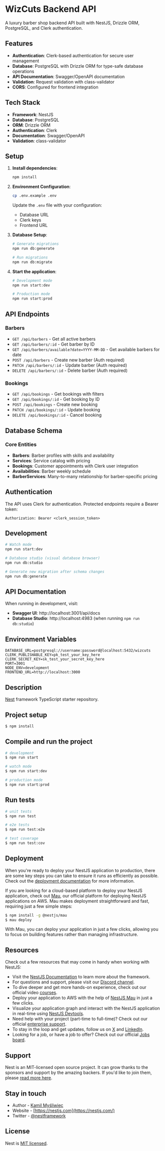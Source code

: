 # WizCuts Backend API

A luxury barber shop backend API built with NestJS, Drizzle ORM, PostgreSQL, and Clerk authentication.

## Features

- **Authentication**: Clerk-based authentication for secure user management
- **Database**: PostgreSQL with Drizzle ORM for type-safe database operations
- **API Documentation**: Swagger/OpenAPI documentation
- **Validation**: Request validation with class-validator
- **CORS**: Configured for frontend integration

## Tech Stack

- **Framework**: NestJS
- **Database**: PostgreSQL
- **ORM**: Drizzle ORM
- **Authentication**: Clerk
- **Documentation**: Swagger/OpenAPI
- **Validation**: class-validator

## Setup

1. **Install dependencies**:
   ```bash
   npm install
   ```

2. **Environment Configuration**:
   ```bash
   cp .env.example .env
   ```
   Update the `.env` file with your configuration:
   - Database URL
   - Clerk keys
   - Frontend URL

3. **Database Setup**:
   ```bash
   # Generate migrations
   npm run db:generate
   
   # Run migrations
   npm run db:migrate
   ```

4. **Start the application**:
   ```bash
   # Development mode
   npm run start:dev
   
   # Production mode
   npm run start:prod
   ```

## API Endpoints

### Barbers
- `GET /api/barbers` - Get all active barbers
- `GET /api/barbers/:id` - Get barber by ID
- `GET /api/barbers/available?date=YYYY-MM-DD` - Get available barbers for date
- `POST /api/barbers` - Create new barber (Auth required)
- `PATCH /api/barbers/:id` - Update barber (Auth required)
- `DELETE /api/barbers/:id` - Delete barber (Auth required)

### Bookings
- `GET /api/bookings` - Get bookings with filters
- `GET /api/bookings/:id` - Get booking by ID
- `POST /api/bookings` - Create new booking
- `PATCH /api/bookings/:id` - Update booking
- `DELETE /api/bookings/:id` - Cancel booking

## Database Schema

### Core Entities
- **Barbers**: Barber profiles with skills and availability
- **Services**: Service catalog with pricing
- **Bookings**: Customer appointments with Clerk user integration
- **Availabilities**: Barber weekly schedule
- **BarberServices**: Many-to-many relationship for barber-specific pricing

## Authentication

The API uses Clerk for authentication. Protected endpoints require a Bearer token:

```
Authorization: Bearer <clerk_session_token>
```

## Development

```bash
# Watch mode
npm run start:dev

# Database studio (visual database browser)
npm run db:studio

# Generate new migration after schema changes
npm run db:generate
```

## API Documentation

When running in development, visit:
- **Swagger UI**: http://localhost:3001/api/docs
- **Database Studio**: http://localhost:4983 (when running `npm run db:studio`)

## Environment Variables

```env
DATABASE_URL=postgresql://username:password@localhost:5432/wizcuts
CLERK_PUBLISHABLE_KEY=pk_test_your_key_here
CLERK_SECRET_KEY=sk_test_your_secret_key_here
PORT=3001
NODE_ENV=development
FRONTEND_URL=http://localhost:3000
```

## Description

[Nest](https://github.com/nestjs/nest) framework TypeScript starter repository.

## Project setup

```bash
$ npm install
```

## Compile and run the project

```bash
# development
$ npm run start

# watch mode
$ npm run start:dev

# production mode
$ npm run start:prod
```

## Run tests

```bash
# unit tests
$ npm run test

# e2e tests
$ npm run test:e2e

# test coverage
$ npm run test:cov
```

## Deployment

When you're ready to deploy your NestJS application to production, there are some key steps you can take to ensure it runs as efficiently as possible. Check out the [deployment documentation](https://docs.nestjs.com/deployment) for more information.

If you are looking for a cloud-based platform to deploy your NestJS application, check out [Mau](https://mau.nestjs.com), our official platform for deploying NestJS applications on AWS. Mau makes deployment straightforward and fast, requiring just a few simple steps:

```bash
$ npm install -g @nestjs/mau
$ mau deploy
```

With Mau, you can deploy your application in just a few clicks, allowing you to focus on building features rather than managing infrastructure.

## Resources

Check out a few resources that may come in handy when working with NestJS:

- Visit the [NestJS Documentation](https://docs.nestjs.com) to learn more about the framework.
- For questions and support, please visit our [Discord channel](https://discord.gg/G7Qnnhy).
- To dive deeper and get more hands-on experience, check out our official video [courses](https://courses.nestjs.com/).
- Deploy your application to AWS with the help of [NestJS Mau](https://mau.nestjs.com) in just a few clicks.
- Visualize your application graph and interact with the NestJS application in real-time using [NestJS Devtools](https://devtools.nestjs.com).
- Need help with your project (part-time to full-time)? Check out our official [enterprise support](https://enterprise.nestjs.com).
- To stay in the loop and get updates, follow us on [X](https://x.com/nestframework) and [LinkedIn](https://linkedin.com/company/nestjs).
- Looking for a job, or have a job to offer? Check out our official [Jobs board](https://jobs.nestjs.com).

## Support

Nest is an MIT-licensed open source project. It can grow thanks to the sponsors and support by the amazing backers. If you'd like to join them, please [read more here](https://docs.nestjs.com/support).

## Stay in touch

- Author - [Kamil Myśliwiec](https://twitter.com/kammysliwiec)
- Website - [https://nestjs.com](https://nestjs.com/)
- Twitter - [@nestframework](https://twitter.com/nestframework)

## License

Nest is [MIT licensed](https://github.com/nestjs/nest/blob/master/LICENSE).
